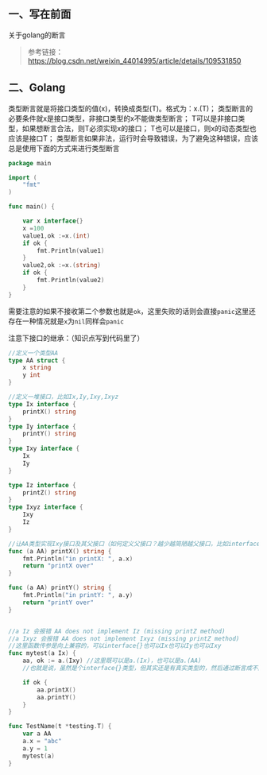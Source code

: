 ## 一、写在前面

关于golang的断言

>参考链接：https://blog.csdn.net/weixin_44014995/article/details/109531850



## 二、Golang

类型断言就是将接口类型的值(x)，转换成类型(T)。格式为：x.(T)；
类型断言的必要条件就x是接口类型，非接口类型的x不能做类型断言；
T可以是非接口类型，如果想断言合法，则T必须实现x的接口；
T也可以是接口，则x的动态类型也应该是接口T；
类型断言如果非法，运行时会导致错误，为了避免这种错误，应该总是使用下面的方式来进行类型断言

```go
package main

import (
	"fmt"
)

func main() {

	var x interface{}
	x =100
	value1,ok :=x.(int)
	if ok {
		fmt.Println(value1)
	}
	value2,ok :=x.(string)
	if ok {
		fmt.Println(value2)
	}
}

```

需要注意的如果不接收第二个参数也就是`ok`，这里失败的话则会直接`panic`这里还存在一种情况就是`x`为`nil`同样会`panic`



注意下接口的继承：（知识点写到代码里了）

```go
//定义一个类型AA
type AA struct {
	x string
	y int
}

//定义一堆接口，比如Ix,Iy,Ixy,Ixyz
type Ix interface {
	printX() string
}
type Iy interface {
	printY() string
}
type Ixy interface {
	Ix
	Iy
}

type Iz interface {
	printZ() string
}
type Ixyz interface {
	Ixy
	Iz
}

//让AA类型实现Ixy接口及其父接口（如何定义父接口？越少越简陋越父接口，比如interface{}这个空接口）
func (a AA) printX() string {
	fmt.Println("in printX: ", a.x)
	return "printX over"
}

func (a AA) printY() string {
	fmt.Println("in printY: ", a.y)
	return "printY over"
}


//a Iz 会报错 AA does not implement Iz (missing printZ method)
//a Ixyz 会报错 AA does not implement Ixyz (missing printZ method)
//这里函数传参是向上兼容的，可以interface{}也可以Ix也可以Iy也可以Ixy
func mytest(a Ix) {
	aa, ok := a.(Ixy) //这里既可以是a.(Ix)，也可以是a.(AA)
	//也就是说，虽然是个interface{}类型，但其实还是有真实类型的，然后通过断言成不同的类型，来使用他的一些接口。可以断言成接口或者类型，都可以。

	if ok {
		aa.printX()
		aa.printY()
	}
}

func TestName(t *testing.T) {
	var a AA
	a.x = "abc"
	a.y = 1
	mytest(a)
}
```



